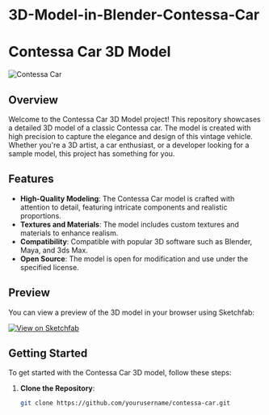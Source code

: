 # 3D-Model-in-Blender-Contessa-Car
# Contessa Car 3D Model

![Contessa Car](path/to/your/image.png) <!-- Replace with the actual path to your image -->

## Overview

Welcome to the Contessa Car 3D Model project! This repository showcases a detailed 3D model of a classic Contessa car. The model is created with high precision to capture the elegance and design of this vintage vehicle. Whether you're a 3D artist, a car enthusiast, or a developer looking for a sample model, this project has something for you.

## Features

- **High-Quality Modeling**: The Contessa Car model is crafted with attention to detail, featuring intricate components and realistic proportions.
- **Textures and Materials**: The model includes custom textures and materials to enhance realism.
- **Compatibility**: Compatible with popular 3D software such as Blender, Maya, and 3ds Max.
- **Open Source**: The model is open for modification and use under the specified license.

## Preview

You can view a preview of the 3D model in your browser using Sketchfab:

[![View on Sketchfab](https://sketchfab.com/models/your-model-id/embed?autostart=1)](https://sketchfab.com/models/your-model-id) <!-- Replace with your actual Sketchfab link -->

## Getting Started

To get started with the Contessa Car 3D model, follow these steps:

1. **Clone the Repository**:
   ```bash
   git clone https://github.com/yourusername/contessa-car.git

